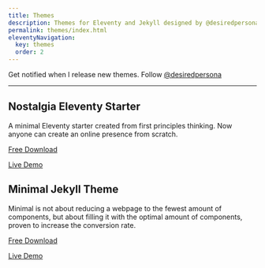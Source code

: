 ```yaml
---
title: Themes
description: Themes for Eleventy and Jekyll designed by @desiredpersona
permalink: themes/index.html
eleventyNavigation:
  key: themes
  order: 2
---
```


Get notified when I release new themes. Follow [@desiredpersona](https://twitter.com/desiredpersona)

---

## Nostalgia Eleventy Starter

A minimal Eleventy starter created from first principles thinking. Now anyone can create an online presence from scratch.

[Free Download](https://github.com/desiredpersona/nostalgia)

[Live Demo](/)

## Minimal Jekyll Theme

Minimal is not about reducing a webpage to the fewest amount of components, but about filling it with the optimal amount of components, proven to increase the conversion rate.

[Free Download](https://github.com/desiredpersona/minimal-jekyll-theme)

[Live Demo](https://desiredpersona.github.io/minimal-jekyll-theme/)
